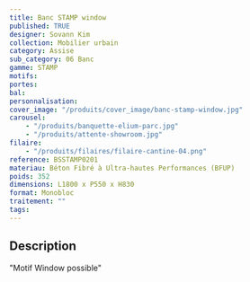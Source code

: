 ```yaml
---
title: Banc STAMP window
published: TRUE
designer: Sovann Kim
collection: Mobilier urbain
category: Assise
sub_category: 06 Banc
gamme: STAMP
motifs:
portes:
bal:
personnalisation:
cover_image: "/produits/cover_image/banc-stamp-window.jpg"
carousel:
    - "/produits/banquette-elium-parc.jpg"
    - "/produits/attente-showroom.jpg"
filaire:
    - "/produits/filaires/filaire-cantine-04.png"
reference: BSSTAMP0201
materiau: Béton Fibré à Ultra-hautes Performances (BFUP)
poids: 352
dimensions: L1800 x P550 x H830
format: Monobloc
traitement: ""
tags:
---
```


## Description

"Motif Window possible"
